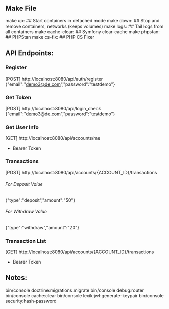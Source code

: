 ## Make File
make up:          ## Start containers in detached mode
make down:        ## Stop and remove containers, networks (keeps volumes)
make logs:        ## Tail logs from all containers
make cache-clear: ## Symfony clear-cache
make phpstan:     ## PHPStan
make cs-fix:      ## PHP CS Fixer

## API Endpoints:

### Register
[POST] http://localhost:8080/api/auth/register
{"email":"demo3@de.com","password":"testdemo"}

### Get Token
[POST] http://localhost:8080/api/login_check
{"email":"demo3@de.com","password":"testdemo"}

### Get User Info
[GET] http://localhost:8080/api/accounts/me
- Bearer Token

### Transactions
[POST] http://localhost:8080/api/accounts/{ACCOUNT_ID}/transactions

###### For Deposit Value
{"type":"deposit","amount":"50"}

###### For Withdraw Value
{"type":"withdraw","amount":"20"}

### Transaction List
[GET] http://localhost:8080/api/accounts/{ACCOUNT_ID}/transactions
- Bearer Token


## Notes:
bin/console doctrine:migrations:migrate
bin/console debug:router
bin/console cache:clear
bin/console lexik:jwt:generate-keypair
bin/console security:hash-password
